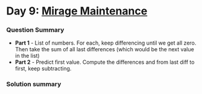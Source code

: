 # Day 9: [Mirage Maintenance](https://adventofcode.com/2023/day/9)

### Question Summary
- **Part 1** - List of numbers. For each, keep differencing until we get all zero. Then take the sum of all last differences (which would be the next value in the list)
- **Part 2** - Predict first value. Compute the differences and from last diff to first, keep subtracting. 

### Solution summary 

